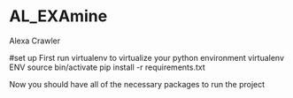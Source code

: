 # AL_EXAmine
Alexa Crawler

#set up
First run virtualenv to virtualize your python environment
        virtualenv ENV
        source bin/activate
	pip install -r requirements.txt

Now you should have all of the necessary packages to run the project


